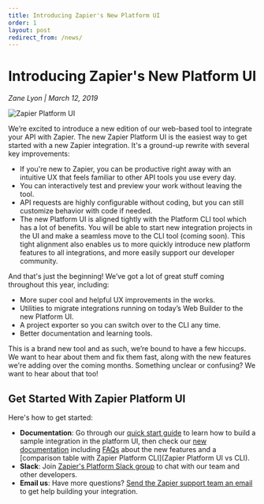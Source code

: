 ```yaml
---
title: Introducing Zapier's New Platform UI
order: 1
layout: post
redirect_from: /news/
---
```


# Introducing Zapier's New Platform UI

_Zane Lyon | March 12, 2019_

![Zapier Platform UI](https://cdn.zapier.com/storage/photos/5eb1c7c2281da6c2fa5de7b89e3293e0.png)

We’re excited to introduce a new edition of our web-based tool to integrate your API with Zapier. The new Zapier Platform UI is the easiest way to get started with a new Zapier integration. It's a ground-up rewrite with several key improvements:

- If you're new to Zapier, you can be productive right away with an intuitive UX that feels familiar to other API tools you use every day. 
- You can interactively test and preview your work without leaving the tool.
- API requests are highly configurable without coding, but you can still customize behavior with code if needed.
- The new Platform UI is aligned tightly with the Platform CLI tool which has a lot of benefits. You will be able to start new integration projects in the UI and make a seamless move to the CLI tool (coming soon). This tight alignment also enables us to more quickly introduce new platform features to all integrations, and more easily support our developer community.

And that's just the beginning! We’ve got a lot of great stuff coming throughout this year, including: 

- More super cool and helpful UX improvements in the works.
- Utilities to migrate integrations running on today’s Web Builder to the new Platform UI.
- A project exporter so you can switch over to the CLI any time.
- Better documentation and learning tools.

This is a brand new tool and as such, we’re bound to have a few hiccups. We want to hear about them and fix them fast, along with the new features we're adding over the coming months. Something unclear or confusing? We want to hear about that too! 

## Get Started With Zapier Platform UI

Here's how to get started:

- **Documentation**: Go through our [quick start guide](https://zapier.github.io/visual-builder/quickstart/introduction) to learn how to build a sample integration in the platform UI, then check our [new documentation](https://zapier.github.io/visual-builder/docs/intro) including [FAQs](https://zapier.github.io/visual-builder/docs/faq) about the new features and a [comparison table with Zapier Platform CLI](Zapier Platform UI vs CLI).
- **Slack**: Join [Zapier's Platform Slack group](https://zapier-platform-slack.herokuapp.com) to chat with our team and other developers.
- **Email us**: Have more questions? [Send the Zapier support team an email](mailto:contact@zapier.com) to get help building your integration.